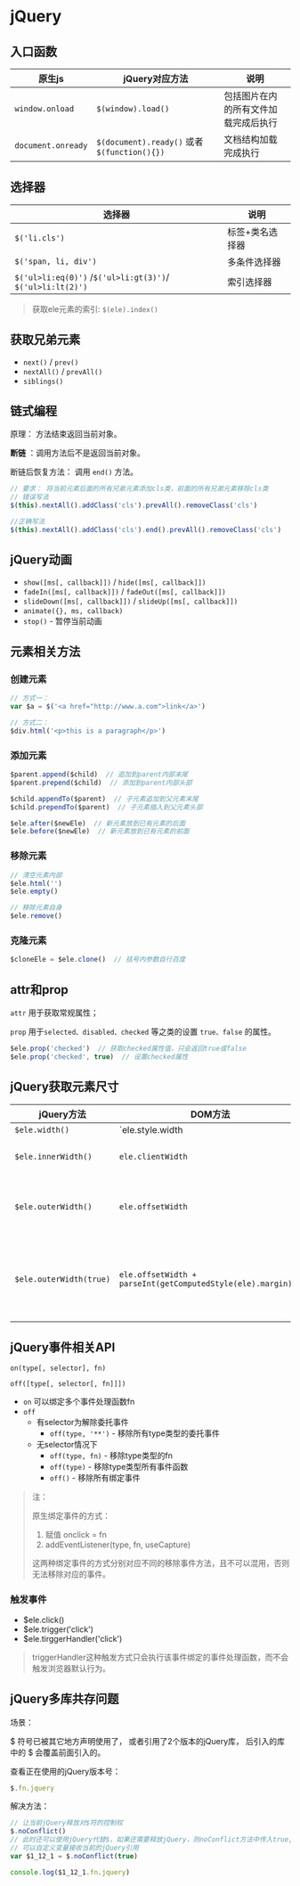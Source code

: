 # jQuery

## 入口函数

| 原生js             | jQuery对应方法                               | 说明                                 |
| ------------------ | -------------------------------------------- | ------------------------------------ |
| `window.onload`    | `$(window).load()`                           | 包括图片在内的所有文件加载完成后执行 |
| `document.onready` | `$(document).ready()` 或者 `$(function(){})` | 文档结构加载完成执行                 |

## 选择器

| 选择器                                                     | 说明            |
| ---------------------------------------------------------- | --------------- |
| `$('li.cls')`                                              | 标签+类名选择器 |
| `$('span, li, div')`                                       | 多条件选择器    |
| `$('ul>li:eq(0)')` /`$('ul>li:gt(3)')`/ `$('ul>li:lt(2)')` | 索引选择器      |

> 获取ele元素的索引: `$(ele).index()`

##  获取兄弟元素

- `next()` / `prev()`
- `nextAll()` / `prevAll()`
- `siblings()`

## 链式编程

原理： 方法结束返回当前对象。

**断链** ：调用方法后不是返回当前对象。

断链后恢复方法： 调用 `end()` 方法。

```js
// 要求： 将当前元素后面的所有兄弟元素添加cls类，前面的所有兄弟元素移除cls类
// 错误写法
$(this).nextAll().addClass('cls').prevAll().removeClass('cls')

//正确写法
$(this).nextAll().addClass('cls').end().prevAll().removeClass('cls')
```

##  jQuery动画

- `show([ms[, callback]])` / `hide([ms[, callback]])`
- `fadeIn([ms[, callback]])` / `fadeOut([ms[, callback]])`
- `slideDown([ms[, callback]])` / `slideUp([ms[, callback]])`
- `animate({}, ms, callback)`
- `stop()`  - 暂停当前动画

## 元素相关方法

### 创建元素

```js
// 方式一：
var $a = $('<a href="http://www.a.com">link</a>')

// 方式二：
$div.html('<p>this is a paragraph</p>')
```

### 添加元素

```js
$parent.append($child)  // 追加到parent内部末尾
$parent.prepend($child)  // 添加到parent内部头部

$child.appendTo($parent)  // 子元素追加到父元素末尾
$child.prependTo($parent)  // 子元素插入到父元素头部

$ele.after($newEle)  // 新元素放到已有元素的后面
$ele.before($newEle)  // 新元素放到已有元素的前面
```

### 移除元素

```js
// 清空元素内部
$ele.html('')
$ele.empty()

// 移除元素自身
$ele.remove()
```

###  克隆元素

```js
$cloneEle = $ele.clone()  // 括号内参数自行百度
```

## attr和prop

`attr` 用于获取常规属性；

`prop` 用于`selected、disabled、checked` 等之类的设置 `true、false` 的属性。

```js
$ele.prop('checked')  // 获取checked属性值，只会返回true或false
$ele.prop('checked', true)  // 设置checked属性
```

## jQuery获取元素尺寸

| jQuery方法              | DOM方法                                                      | 说明                                     |
| ----------------------- | ------------------------------------------------------------ | ---------------------------------------- |
| `$ele.width()`          | `ele.style.width || parseInt(getComputedStyle(ele).width)`   | 元素的 width（不包括padding）            |
| `$ele.innerWidth()`     | `ele.clientWidth`                                            | 元素的 width + padding                   |
| `$ele.outerWidth()`     | `ele.offsetWidth`                                            | 元素的 width + padding + border          |
| `$ele.outerWidth(true)` | `ele.offsetWidth + parseInt(getComputedStyle(ele).margin)*2` | 元素的 width + padding + border + margin |

## jQuery事件相关API

`on(type[, selector], fn)`

`off([type[, selector[, fn]]])`

- `on` 可以绑定多个事件处理函数fn
- `off` 
  - 有selector为解除委托事件
    - `off(type, '**')` - 移除所有type类型的委托事件
  - 无selector情况下
    - `off(type, fn)` - 移除type类型的fn
    - `off(type)` - 移除type类型所有事件函数
    - `off()` - 移除所有绑定事件

> 注：
>
> 原生绑定事件的方式：
>
> 1. 赋值 onclick = fn
> 2. addEventListener(type, fn, useCapture)
>
> 这两种绑定事件的方式分别对应不同的移除事件方法，且不可以混用，否则无法移除对应的事件。

### 触发事件

- $ele.click()
- $ele.trigger('click')
- $ele.tirggerHandler('click')

> triggerHandler这种触发方式只会执行该事件绑定的事件处理函数，而不会触发浏览器默认行为。

## jQuery多库共存问题

场景：

$ 符号已被其它地方声明使用了， 或者引用了2个版本的jQuery库， 后引入的库中的 \$ 会覆盖前面引入的。

查看正在使用的jQuery版本号：

```js
$.fn.jquery
```

解决方法：

```js
// 让当前jQuery释放对$符的控制权
$.noConflict()
// 此时还可以使用jQuery代替$，如果还需要释放jQuery，则noConflict方法中传入true,
// 可以自定义变量接收当前的jQuery引用
var $1_12_1 = $.noConflict(true)

console.log($1_12_1.fn.jquery)
```

